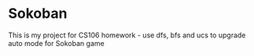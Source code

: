 # Sokoban
This is my project for CS106 homework - use dfs, bfs and ucs to upgrade auto mode for Sokoban game
